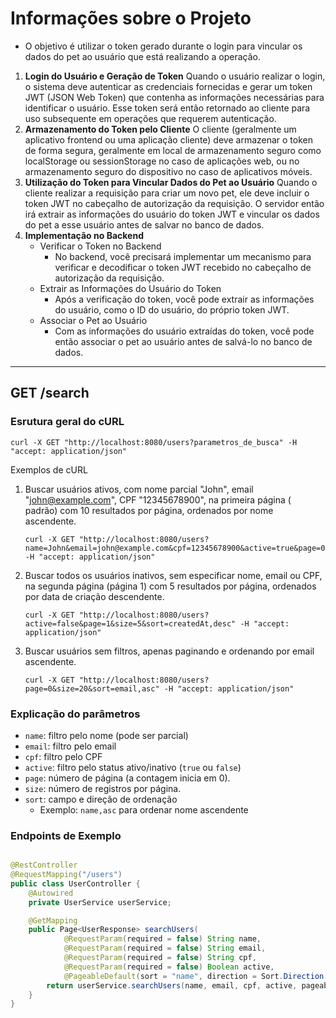 # Informações sobre o Projeto

* O objetivo é utilizar o token gerado durante o login para vincular os dados do pet ao usuário que está realizando a
  operação.

1. **Login do Usuário e Geração de Token**
   Quando o usuário realizar o login, o sistema deve autenticar as credenciais fornecidas e gerar um token JWT (JSON Web
   Token) que contenha as informações necessárias para identificar o usuário. Esse token será então retornado ao cliente
   para uso subsequente em operações que requerem autenticação.
2. **Armazenamento do Token pelo Cliente**
   O cliente (geralmente um aplicativo frontend ou uma aplicação cliente) deve armazenar o token de forma segura,
   geralmente em local de armazenamento seguro como localStorage ou sessionStorage no caso de aplicações web, ou no
   armazenamento seguro do dispositivo no caso de aplicativos móveis.
3. **Utilização do Token para Vincular Dados do Pet ao Usuário**
   Quando o cliente realizar a requisição para criar um novo pet, ele deve incluir o token JWT no cabeçalho de
   autorização da requisição. O servidor então irá extrair as informações do usuário do token JWT e vincular os dados do
   pet a esse usuário antes de salvar no banco de dados.
4. **Implementação no Backend**
    * Verificar o Token no Backend
        * No backend, você precisará implementar um mecanismo para verificar e decodificar o token JWT recebido no
          cabeçalho de autorização da requisição.
    * Extrair as Informações do Usuário do Token
        * Após a verificação do token, você pode extrair as informações do usuário, como o ID do usuário, do próprio
          token JWT.
    * Associar o Pet ao Usuário
        * Com as informações do usuário extraídas do token, você pode então associar o pet ao usuário antes de salvá-lo
          no banco de dados.

---

## GET /search

### Esrutura geral do cURL

```
curl -X GET "http://localhost:8080/users?parametros_de_busca" -H "accept: application/json"
```

Exemplos de cURL

1. Buscar usuários ativos, com nome parcial "John", email "john@example.com", CPF "12345678900", na primeira página (
   padrão) com 10 resultados por página, ordenados por nome ascendente.

   ```
   curl -X GET "http://localhost:8080/users?name=John&email=john@example.com&cpf=12345678900&active=true&page=0&size=10&sort=name,asc" -H "accept: application/json"
   ```

2. Buscar todos os usuários inativos, sem especificar nome, email ou CPF, na segunda página (página 1) com 5 resultados
   por página, ordenados por data de criação descendente.

   ```
   curl -X GET "http://localhost:8080/users?active=false&page=1&size=5&sort=createdAt,desc" -H "accept: application/json"
   ```

3. Buscar usuários sem filtros, apenas paginando e ordenando por email ascendente.

   ```
   curl -X GET "http://localhost:8080/users?page=0&size=20&sort=email,asc" -H "accept: application/json"
   ```

### Explicação do parâmetros

* `name`: filtro pelo nome (pode ser parcial)
* `email`: filtro pelo email
* `cpf`: filtro pelo CPF
* `active`: filtro pelo status ativo/inativo (`true` ou `false`)
* `page`: número de página (a contagem inicia em 0).
* `size`: número de registros por página.
* `sort`: campo e direção de ordenação
    * Exemplo: `name,asc` para ordenar nome ascendente

### Endpoints de Exemplo

```java

@RestController
@RequestMapping("/users")
public class UserController {
    @Autowired
    private UserService userService;

    @GetMapping
    public Page<UserResponse> searchUsers(
            @RequestParam(required = false) String name,
            @RequestParam(required = false) String email,
            @RequestParam(required = false) String cpf,
            @RequestParam(required = false) Boolean active,
            @PageableDefault(sort = "name", direction = Sort.Direction.ASC) Pageable pageable) {
        return userService.searchUsers(name, email, cpf, active, pageable);
    }
}

```

   